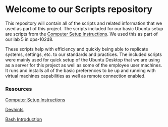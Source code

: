 # Welcome to our Scripts repository

This repository will contain all of the scripts and related information that we used as part of this project. The scripts included for our basic Ubuntu setup are scripts from the [Computer Setup Instructions](https://codefellows.github.io/setup-guide/). We used this as part of our lab 5 in ops-102d8.

These scripts help with efficiency and quickly being able to replicate systems, settings, etc. to our standards and practices. The included scripts were mainly used for quick setup of the Ubuntu Desktop that we are using as a server for this project as well as some of the employee user machines. It runs and installs all of the basic preferences to be up and running with virtual machines capabilities as well as remote connection enabled.

### Resources

[Computer Setup Instructions](https://codefellows.github.io/setup-guide/)

[Devhints](https://devhints.io/bash)

[Bash Introduction](https://www.geeksforgeeks.org/bash-scripting-introduction-to-bash-and-bash-scripting/)
